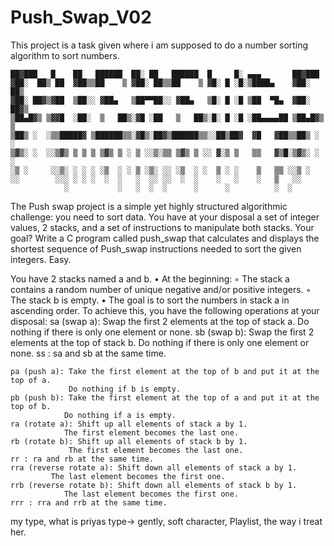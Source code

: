 # Push_Swap_V02
This project is a task given where i am supposed to do a number sorting algorithm to sort numbers.


	██▓███   █    ██   ██████  ██░ ██   ██████  █     █░ ▄▄▄       ██▓███  
	▓██░  ██▒ ██  ▓██▒▒██    ▒ ▓██░ ██▒▒██    ▒ ▓█░ █ ░█░▒████▄    ▓██░  ██▒
	▓██░ ██▓▒▓██  ▒██░░ ▓██▄   ▒██▀▀██░░ ▓██▄   ▒█░ █ ░█ ▒██  ▀█▄  ▓██░ ██▓▒
	▒██▄█▓▒ ▒▓▓█  ░██░  ▒   ██▒░▓█ ░██   ▒   ██▒░█░ █ ░█ ░██▄▄▄▄██ ▒██▄█▓▒ ▒
	▒██▒ ░  ░▒▒█████▓ ▒██████▒▒░▓█▒░██▓▒██████▒▒░░██▒██▓  ▓█   ▓██▒▒██▒ ░  ░
	▒▓▒░ ░  ░░▒▓▒ ▒ ▒ ▒ ▒▓▒ ▒ ░ ▒ ░░▒░▒▒ ▒▓▒ ▒ ░░ ▓░▒ ▒   ▒▒   ▓▒█░▒▓▒░ ░  ░
	░▒ ░     ░░▒░ ░ ░ ░ ░▒  ░ ░ ▒ ░▒░ ░░ ░▒  ░ ░  ▒ ░ ░    ▒   ▒▒ ░░▒ ░     
	░░        ░░░ ░ ░ ░  ░  ░   ░  ░░ ░░  ░  ░    ░   ░    ░   ▒   ░░       
				░           ░   ░  ░  ░      ░      ░          ░  ░         
																			


The Push swap project is a simple yet highly structured algorithmic challenge: you need to sort data. You have at your disposal a set of integer values, 2 stacks, and a set of instructions to manipulate both stacks. Your goal? Write a C program called push_swap that calculates and displays the shortest sequence of Push_swap instructions needed to sort the given integers. Easy.

You have 2 stacks named a and b.
 • At the beginning: 
 		◦ The stack a contains a random number of unique negative and/or positive integers.
		◦ The stack b is empty. • The goal is to sort the numbers in stack a in ascending order.
 To achieve this, you have the following operations at your disposal:
 	sa (swap a): Swap the first 2 elements at the top of stack a.
	 			 Do nothing if there is only one element or none. 
	sb (swap b): Swap the first 2 elements at the top of stack b.
				 Do nothing if there is only one element or none. 
	ss : sa and sb at the same time.
	
	pa (push a): Take the first element at the top of b and put it at the top of a.
				 Do nothing if b is empty.
	pb (push b): Take the first element at the top of a and put it at the top of b.
				Do nothing if a is empty.
	ra (rotate a): Shift up all elements of stack a by 1.
				The first element becomes the last one. 
	rb (rotate b): Shift up all elements of stack b by 1.
				 The first element becomes the last one.
	rr : ra and rb at the same time. 
	rra (reverse rotate a): Shift down all elements of stack a by 1.
			 The last element becomes the first one. 
	rrb (reverse rotate b): Shift down all elements of stack b by 1.
				The last element becomes the first one. 
	rrr : rra and rrb at the same time.

my type, what is priyas type-> gently, soft character, Playlist, the way i treat her. 

